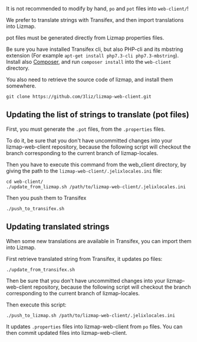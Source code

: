 
It is not recommended to modify by hand, `po` and `pot` files into `web-client/`!

We prefer to translate strings with Transifex, and then import translations
into Lizmap.

pot files must be generated directly from Lizmap properties files.


Be sure you have installed Transifex cli, but also PHP-cli and its mbstring extension
(For example `apt-get install php7.3-cli php7.3-mbstring`). Install also 
[Composer](https://getcomposer.org/), and run `composer install` into
the `web-client` directory.

You also need to retrieve the source code of lizmap, and install them somewhere.

```
git clone https://github.com/3liz/lizmap-web-client.git
```


Updating the list of strings to translate (pot files)
-----------------------------------------------------

First, you must generate the `.pot` files, from the `.properties` files.

To do it, be sure that you don't have uncommitted changes into your lizmap-web-client
repository, because the following script will checkout the branch
corresponding to the current branch of lizmap-locales.

Then you have to execute this command from the web_client directory, by giving the 
path to the `lizmap-web-client/.jelixlocales.ini` file:

```
cd web-client/
./update_from_lizmap.sh /path/to/lizmap-web-client/.jelixlocales.ini
```

Then you push them to Transifex

```
./push_to_transifex.sh
```


Updating translated strings
---------------------------

When some new translations are available in Transifex, you can import them
into Lizmap.

First retrieve translated string from Transifex, it updates po files:

```
./update_from_transifex.sh
```

Then be sure that you don't have uncommitted changes into your lizmap-web-client
repository, because the following script will checkout the branch
corresponding to the current branch of lizmap-locales.

Then execute this script:

```
./push_to_lizmap.sh /path/to/lizmap-web-client/.jelixlocales.ini
```

It updates `.properties` files  into lizmap-web-client from `po` files. You can
then commit updated files into lizmap-web-client.
